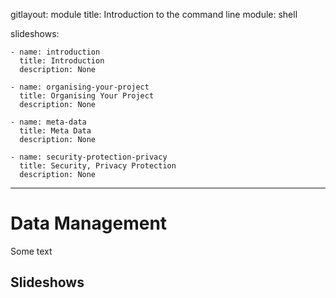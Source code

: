 gitlayout: module
title: Introduction to the command line
module: shell

slideshows:

    - name: introduction
      title: Introduction
      description: None

    - name: organising-your-project
      title: Organising Your Project
      description: None

    - name: meta-data
      title: Meta Data
      description: None

    - name: security-protection-privacy
      title: Security, Privacy Protection
      description: None

---

# Data Management

Some text

## Slideshows